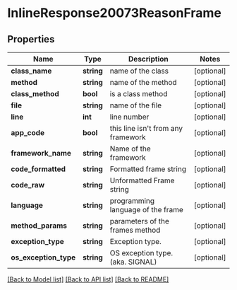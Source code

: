 # InlineResponse20073ReasonFrame

## Properties
Name | Type | Description | Notes
------------ | ------------- | ------------- | -------------
**class_name** | **string** | name of the class | [optional] 
**method** | **string** | name of the method | [optional] 
**class_method** | **bool** | is a class method | [optional] 
**file** | **string** | name of the file | [optional] 
**line** | **int** | line number | [optional] 
**app_code** | **bool** | this line isn&#39;t from any framework | [optional] 
**framework_name** | **string** | Name of the framework | [optional] 
**code_formatted** | **string** | Formatted frame string | [optional] 
**code_raw** | **string** | Unformatted Frame string | [optional] 
**language** | **string** | programming language of the frame | [optional] 
**method_params** | **string** | parameters of the frames method | [optional] 
**exception_type** | **string** | Exception type. | [optional] 
**os_exception_type** | **string** | OS exception type. (aka. SIGNAL) | [optional] 

[[Back to Model list]](../README.md#documentation-for-models) [[Back to API list]](../README.md#documentation-for-api-endpoints) [[Back to README]](../README.md)


